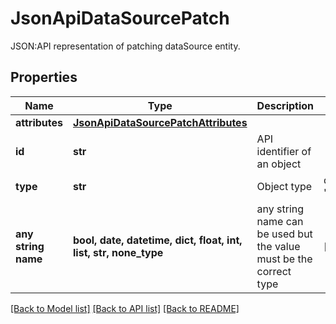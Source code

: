 # JsonApiDataSourcePatch

JSON:API representation of patching dataSource entity.

## Properties
Name | Type | Description | Notes
------------ | ------------- | ------------- | -------------
**attributes** | [**JsonApiDataSourcePatchAttributes**](JsonApiDataSourcePatchAttributes.md) |  | 
**id** | **str** | API identifier of an object | 
**type** | **str** | Object type | defaults to "dataSource"
**any string name** | **bool, date, datetime, dict, float, int, list, str, none_type** | any string name can be used but the value must be the correct type | [optional]

[[Back to Model list]](../README.md#documentation-for-models) [[Back to API list]](../README.md#documentation-for-api-endpoints) [[Back to README]](../README.md)


